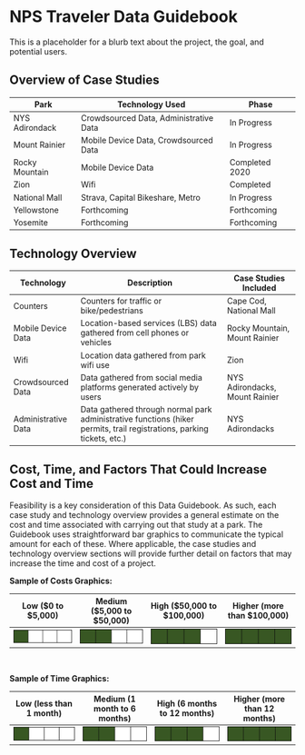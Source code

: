 # NPS Traveler Data Guidebook

This is a placeholder for a blurb text about the project, the goal, and potential users.

## Overview of Case Studies

| Park          | Technology Used        | Phase       |
| ------------- | -------------------- | ----------------- |
| NYS Adirondack | Crowdsourced Data, Administrative Data | In Progress|
| Mount Rainier | Mobile Device Data, Crowdsourced Data | In Progress |
| Rocky Mountain | Mobile Device Data | Completed 2020 |
| Zion | Wifi | Completed |
| National Mall | Strava, Capital Bikeshare, Metro | In Progress |
| Yellowstone | Forthcoming | Forthcoming |
| Yosemite | Forthcoming | Forthcoming |

## Technology Overview

| Technology          | Description        | Case Studies Included       |
| ------------- | -------------------- | ----------------- |
| Counters | Counters for traffic or bike/pedestrians | Cape Cod, National Mall |
| Mobile Device Data | Location-based services (LBS) data gathered from cell phones or vehicles | Rocky Mountain, Mount Rainier |
| Wifi | Location data gathered from park wifi use | Zion |
| Crowdsourced Data | Data gathered from social media platforms generated actively by users | NYS Adirondacks, Mount Rainier |
| Administrative Data | Data gathered through normal park administrative functions (hiker permits, trail registrations, parking tickets, etc.) | NYS Adirondacks |

## Cost, Time, and Factors That Could Increase Cost and Time
Feasibility is a key consideration of this Data Guidebook. As such, each case study and technology overview provides a general estimate on the cost and time associated with carrying out that study at a park. The Guidebook uses straightforward bar graphics to communicate the typical amount for each of these. Where applicable, the case studies and technology overview sections will provide further detail on factors that may increase the time and cost of a project.

**Sample of Costs Graphics:** <br>

Low ($0 to $5,000)       |  Medium ($5,000 to $50,000) | High ($50,000 to $100,000)            |  Higher (more than $100,000)
:-------------------------:|:-------------------------:|:-------------------------:|:-------------------------:
![](/assets/images/one_bar.png)  |  ![](/assets/images/two_bars.png) | ![](/assets/images/three_bars.png)  |  ![](/assets/images/four_bars.png)

<br>

**Sample of Time Graphics:**<br>

Low (less than 1 month)              |  Medium (1 month to 6 months) | High (6 months to 12 months)            |  Higher (more than 12 months)
:-------------------------:|:-------------------------:|:-------------------------:|:-------------------------:
![](/assets/images/one_bar.png)  |  ![](/assets/images/two_bars.png) | ![](/assets/images/three_bars.png)  |  ![](/assets/images/four_bars.png)



